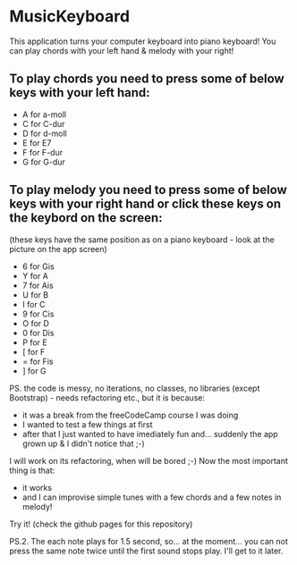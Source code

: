 # MusicKeyboard
This application turns your computer keyboard into piano keyboard! You can play chords with your left hand &amp; melody with your right!

## To play chords you need to press some of below keys with your left hand:

- A for a-moll
- C for C-dur
- D for d-moll
- E for E7
- F for F-dur
- G for G-dur

## To play melody you need to press some of below keys with your right hand or click these keys on the keybord on the screen:
(these keys have the same position as on a piano keyboard - look at the picture on the app screen)

- 6 for Gis
- Y for A
- 7 for Ais
- U for B
- I for C
- 9 for Cis
- O for D
- 0 for Dis
- P for E
- [ for F
- = for Fis
- ] for G

PS. the code is messy, no iterations, no classes, no libraries (except Bootstrap) - needs refactoring etc., but it is because:
- it was a break from the freeCodeCamp course I was doing
- I wanted to test a few things at first
- after that I just wanted to have imediately fun and...
suddenly the app grown up & I didn't notice that ;-)

I will work on its refactoring, when will be bored ;-)
Now the most important thing is that:
- it works
- and I can improvise simple tunes with a few chords and a few notes in melody!

Try it! (check the github pages for this repository)

PS.2. The each note plays for 1.5 second, so... at the moment... you can not press the same note twice until the first sound stops play. I'll get to it later.